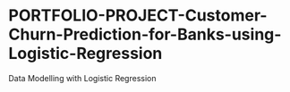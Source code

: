 # PORTFOLIO-PROJECT-Customer-Churn-Prediction-for-Banks-using-Logistic-Regression
Data Modelling with Logistic Regression
